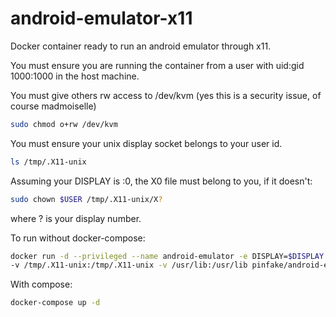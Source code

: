 # android-emulator-x11
Docker container ready to run an android emulator through x11.

You must ensure you are running the container from a user with uid:gid 1000:1000 in the host machine.

You must give others rw access to /dev/kvm (yes this is a security issue, of course madmoiselle)
```sh
sudo chmod o+rw /dev/kvm
```

You must ensure your unix display socket belongs to your user id.
```sh
ls /tmp/.X11-unix
```

Assuming your DISPLAY is :0, the X0 file must belong to you, if it doesn't:
```sh
sudo chown $USER /tmp/.X11-unix/X?
```
where ? is your display number.

To run without docker-compose:
```sh
docker run -d --privileged --name android-emulator -e DISPLAY=$DISPLAY \
-v /tmp/.X11-unix:/tmp/.X11-unix -v /usr/lib:/usr/lib pinfake/android-emulator-x11
```
With compose:

```sh
docker-compose up -d
```

